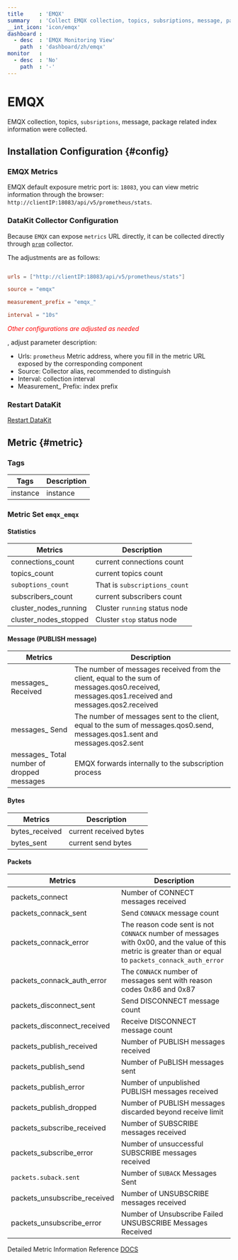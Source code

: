 ```yaml
---
title     : 'EMQX'
summary   : 'Collect EMQX collection, topics, subsriptions, message, package related metric information'
__int_icon: 'icon/emqx'
dashboard :
  - desc  : 'EMQX Monitoring View'
    path  : 'dashboard/zh/emqx'
monitor   :
  - desc  : 'No'
    path  : '-'
---
```


<!-- markdownlint-disable MD025 -->
# EMQX
<!-- markdownlint-enable -->

EMQX collection, topics, `subsriptions`, message, package related index information were collected.

## Installation Configuration {#config}


### EMQX Metrics

EMQX default exposure metric port is: `18083`, you can view metric information through the browser: `http://clientIP:18083/api/v5/prometheus/stats`.

### DataKit Collector Configuration

Because `EMQX` can expose `metrics` URL directly, it can be collected directly through [`prom`](./prom.md) collector.



The adjustments are as follows:

```toml

urls = ["http://clientIP:18083/api/v5/prometheus/stats"]

source = "emqx"

measurement_prefix = "emqx_"

interval = "10s"

```

<!-- markdownlint-disable MD033 -->
<font color="red">*Other configurations are adjusted as needed*</font>
<!-- markdownlint-enable -->
, adjust parameter description:

- Urls: `prometheus` Metric address, where you fill in the metric URL exposed by the corresponding component
- Source: Collector alias, recommended to distinguish
- Interval: collection interval
- Measurement_ Prefix: index prefix

### Restart DataKit

[Restart DataKit](../datakit/datakit-service-how-to.md#manage-service)

## Metric {#metric}

### Tags

|Tags| Description |
| -- | -- |
|instance| instance |


### Metric Set `emqx_emqx`

#### Statistics

|Metrics| Description |
| -- | -- |
|connections_count| current connections count  |
|topics_count| current topics count |
|`suboptions_count`|That is `subscriptions_count`|
|subscribers_count| current subscribers count|
|cluster_nodes_running |Cluster `running` status node|
|cluster_nodes_stopped| Cluster `stop` status  node |

#### Message (PUBLISH message)

|Metrics| Description |
| -- | -- |
|messages_ Received | The number of messages received from the client, equal to the sum of messages.qos0.received, messages.qos1.received and messages.qos2.received
|messages_ Send | The number of messages sent to the client, equal to the sum of messages.qos0.send, messages.qos1.sent and messages.qos2.sent
|messages_ Total number of dropped messages | EMQX forwards internally to the subscription process

#### Bytes

|Metrics| Description |
| -- | -- |
|bytes_received| current received bytes |
|bytes_sent| current send bytes |


#### Packets

|Metrics| Description |
| -- | -- |
|packets_connect |Number of CONNECT messages received|
|packets_connack_sent| Send `CONNACK` message count |
|packets_connack_error |The reason code sent is not `CONNACK` number of messages with 0x00, and the value of this metric is greater than or equal to `packets_connack_auth_error`|
|packets_connack_auth_error | The `CONNACK` number of messages sent with reason codes 0x86 and 0x87
|packets_disconnect_sent| Send DISCONNECT message count|
|packets_disconnect_received| Receive DISCONNECT message count|
|packets_publish_received | Number of PUBLISH messages received
|packets_publish_send | Number of PuBLISH messages sent
|packets_publish_error | Number of unpublished PUBLISH messages received
|packets_publish_dropped | Number of PUBLISH messages discarded beyond receive limit
|packets_subscribe_received | Number of SUBSCRIBE messages received
|packets_subscribe_error | Number of unsuccessful SUBSCRIBE messages received
| `packets.suback.sent` |Number of `SUBACK` Messages Sent
|packets_unsubscribe_received | Number of UNSUBSCRIBE messages received
|packets_unsubscribe_error | Number of Unsubscribe Failed UNSUBSCRIBE Messages Received


Detailed Metric Information Reference [DOCS](https://www.emqx.io/docs/zh/v5.1/observability/metrics-and-stats.html#%E6%8C%87%E6%A0%87%E5%AF%B9%E7%85%A7%E6%89%8B%E5%86%8C)


